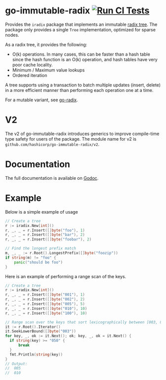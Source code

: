 go-immutable-radix [![Run CI Tests](https://github.com/hashicorp/go-immutable-radix/actions/workflows/ci.yaml/badge.svg)](https://github.com/hashicorp/go-immutable-radix/actions/workflows/ci.yaml)
=========

Provides the `iradix` package that implements an immutable [radix tree](http://en.wikipedia.org/wiki/Radix_tree).
The package only provides a single `Tree` implementation, optimized for sparse nodes.

As a radix tree, it provides the following:
 * O(k) operations. In many cases, this can be faster than a hash table since
   the hash function is an O(k) operation, and hash tables have very poor cache locality.
 * Minimum / Maximum value lookups
 * Ordered iteration

A tree supports using a transaction to batch multiple updates (insert, delete)
in a more efficient manner than performing each operation one at a time.

For a mutable variant, see [go-radix](https://github.com/armon/go-radix).

V2
==

The v2 of go-immutable-radix introduces generics to improve compile-time type
safety for users of the package. The module name for v2 is
`github.com/hashicorp/go-immutable-radix/v2`.

Documentation
=============

The full documentation is available on [Godoc](http://godoc.org/github.com/hashicorp/go-immutable-radix).

Example
=======

Below is a simple example of usage

```go
// Create a tree
r := iradix.New[int]()
r, _, _ = r.Insert([]byte("foo"), 1)
r, _, _ = r.Insert([]byte("bar"), 2)
r, _, _ = r.Insert([]byte("foobar"), 2)

// Find the longest prefix match
m, _, _ := r.Root().LongestPrefix([]byte("foozip"))
if string(m) != "foo" {
    panic("should be foo")
}
```

Here is an example of performing a range scan of the keys.

```go
// Create a tree
r := iradix.New[int]()
r, _, _ = r.Insert([]byte("001"), 1)
r, _, _ = r.Insert([]byte("002"), 2)
r, _, _ = r.Insert([]byte("005"), 5)
r, _, _ = r.Insert([]byte("010"), 10)
r, _, _ = r.Insert([]byte("100"), 10)

// Range scan over the keys that sort lexicographically between [003, 050)
it := r.Root().Iterator()
it.SeekLowerBound([]byte("003"))
for key, _, ok := it.Next(); ok; key, _, ok = it.Next() {
  if string(key) >= "050" {
      break
  }
  fmt.Println(string(key))
}
// Output:
//  005
//  010
```

